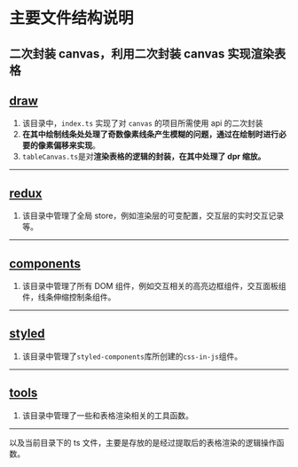 # 主要文件结构说明

## 二次封装 canvas，利用二次封装 canvas 实现渲染表格

## [draw](./draw/)

1. 该目录中，`index.ts` 实现了对 `canvas` 的项目所需使用 api 的二次封装
2. **在其中绘制线条处处理了奇数像素线条产生模糊的问题，通过在绘制时进行必要的像素偏移来实现**。
3. `tableCanvas.ts`是对**渲染表格的逻辑的封装，在其中处理了 dpr 缩放。**

---

## [redux](./redux/)

1. 该目录中管理了全局 store，例如渲染层的可变配置，交互层的实时交互记录等。

---

## [components](./components/)

1. 该目录中管理了所有 DOM 组件，例如交互相关的高亮边框组件，交互面板组件，线条伸缩控制条组件。

---

## [styled](./styled/)

1. 该目录中管理了`styled-components`库所创建的`css-in-js`组件。

---

## [tools](./tools/)

1. 该目录中管理了一些和表格渲染相关的工具函数。

---

以及当前目录下的 ts 文件，主要是存放的是经过提取后的表格渲染的逻辑操作函数。
